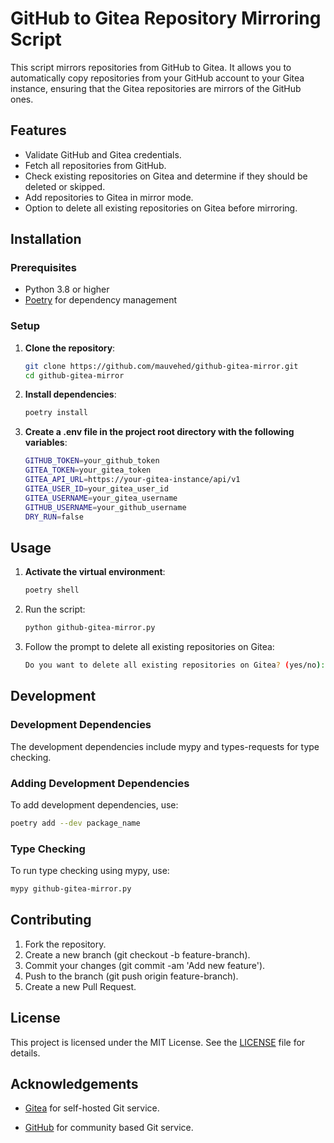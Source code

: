 # GitHub to Gitea Repository Mirroring Script

This script mirrors repositories from GitHub to Gitea. It allows you to automatically copy repositories from your GitHub account to your Gitea instance, ensuring that the Gitea repositories are mirrors of the GitHub ones.

## Features

- Validate GitHub and Gitea credentials.
- Fetch all repositories from GitHub.
- Check existing repositories on Gitea and determine if they should be deleted or skipped.
- Add repositories to Gitea in mirror mode.
- Option to delete all existing repositories on Gitea before mirroring.

## Installation

### Prerequisites

- Python 3.8 or higher
- [Poetry](https://python-poetry.org/docs/#installation) for dependency management

### Setup

1. **Clone the repository**:

   ```sh
   git clone https://github.com/mauvehed/github-gitea-mirror.git
   cd github-gitea-mirror

2. **Install dependencies**:

   ```sh
   poetry install
   ```

3. **Create a .env file in the project root directory with the following variables**:

   ```sh
   GITHUB_TOKEN=your_github_token
   GITEA_TOKEN=your_gitea_token
   GITEA_API_URL=https://your-gitea-instance/api/v1
   GITEA_USER_ID=your_gitea_user_id
   GITEA_USERNAME=your_gitea_username
   GITHUB_USERNAME=your_github_username
   DRY_RUN=false
   ```

## Usage

1. **Activate the virtual environment**:

   ```sh
   poetry shell
   ```

2. Run the script:

   ```sh
   python github-gitea-mirror.py
   ```

3. Follow the prompt to delete all existing repositories on Gitea:

   ```sh
   Do you want to delete all existing repositories on Gitea? (yes/no): 
   ```

## Development

### Development Dependencies

The development dependencies include mypy and types-requests for type checking.

### Adding Development Dependencies

To add development dependencies, use:

   ```sh
   poetry add --dev package_name
   ```

### Type Checking

To run type checking using mypy, use:

   ```sh
   mypy github-gitea-mirror.py
   ```

## Contributing

1. Fork the repository.
2. Create a new branch (git checkout -b feature-branch).
3. Commit your changes (git commit -am 'Add new feature').
4. Push to the branch (git push origin feature-branch).
5. Create a new Pull Request.

## License

This project is licensed under the MIT License. See the [LICENSE](LICENSE) file for details.

## Acknowledgements

- [Gitea](https://github.com/go-gitea/gitea) for self-hosted Git service.

- [GitHub](https://www.github.com/) for community based Git service.
